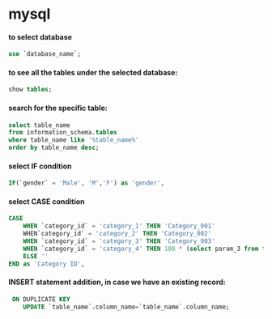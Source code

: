 # mysql

#### to select database

```sql
use `database_name`;
```

#### to see all the tables under the selected database:

```sql
show tables;
```

#### search for the specific table:
```sql
select table_name
from information_schema.tables 
where table_name like '%table_name%'
order by table_name desc;
```

#### select IF condition
```sql
IF(`gender` = 'Male', 'M','F') as 'gender',
```
#### select CASE condition
```sql
CASE
	WHEN `category_id` = 'category_1' THEN 'Category_001'
	WHEN`category_id` = 'category_2' THEN 'Category_002'
	WHEN `category_id` = 'category_3' THEN 'Category_003'
	WHEN `category_id` = 'category_4' THEN 100 * (select param_3 from table_name where param_1  = value_1 and param_2 = value_2)
	ELSE ''
END as 'Category ID',
```

#### INSERT statement addition, in case we have an existing record:
```sql
 ON DUPLICATE KEY
    UPDATE `table_name`.column_name=`table_name`.column_name;
```

